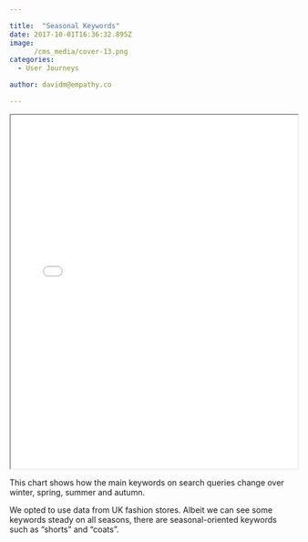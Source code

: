 ```yaml
---

title:  "Seasonal Keywords"
date: 2017-10-01T16:36:32.895Z
image:
      /cms_media/cover-13.png
categories:
  - User Journeys

author: davidm@empathy.co

---
```


<iframe src="/local-data-vis/2017-10-01-seasonal-keywords/" framebimg-order="1" width="100%" height="620px"    max-height="720px" ></iframe>

This chart shows how the main keywords on search queries change over winter, spring, summer and autumn. 

We opted to use data from UK fashion stores. Albeit we can see some keywords steady on all seasons, there are seasonal-oriented keywords such as “shorts” and “coats”.
